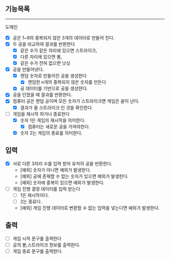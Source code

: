 ## 기능목록

---
도메인
- [x] 공은 1~9의 중복되지 않은 3개의 데이터로 만들어 진다.
- [x] 두 공을 비교하여 결과를 반환한다
  - [x] 같은 수가 같은 자리에 있으면 스트라이크,
  - [x] 다른 자리에 있으면 볼,
  - [x] 같은 수가 전혀 없으면 낫싱
- [x] 공을 만들어낸다.
  - [x] 랜덤 숫자로 만들어진 공을 생성한다
    - [x] 랜덤한 n개의 중복되지 않은 숫자를 만든다
  - [x] 공 데이터를 기반으로 공을 생성한다.
- [x] 공을 던졌을 때 결과를 반환한다.
- [x] 컴퓨터 공은 랜덤 공이며 모든 숫자가 스트라이크면 게임은 끝이 난다.
  - [x] 결과가 올 스트라이크 인 것을 확인한다.
- [ ] 게임을 재시작 하거나 종료한다
  - [x] 숫자 1은 게임의 재시작을 의미한다.
    - [x] 컴퓨터는 새로운 공을 가져야한다.
  - [x] 숫자 2는 게임의 종료를 의미한다.

## 입력
- [x] 서로 다른 3자리 수를 입력 받아 유저의 공을 반환한다.
  - [예외] 숫자가 아니면 예외가 발생한다.
  - [예외] 공에 존재할 수 없는 숫자가 있으면 예외가 발생한다.
  - [예외] 숫자에 중복이 있으면 예외가 발생한다.
- [ ] 게임 진행 결정 데이터를 입력 받는다
  - [ ] 1은 재시작이다.
  - [ ] 2는 종료다.
  - [예외] 게임 진행 데이터로 변환할 수 없는 입력을 넣는다면 예외가 발생한다.

## 출력
- [ ] 게임 시작 문구를 출력한다
- [ ] 공의 볼,스트라이크 정보를 출력한다.
- [ ] 게임 종료 문구를 출력한다.